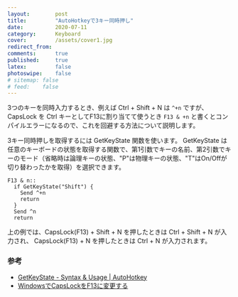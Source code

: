 ```yaml
---
layout:        post
title:         "AutoHotkeyで3キー同時押し"
date:          2020-07-11
category:      Keyboard
cover:         /assets/cover1.jpg
redirect_from:
comments:      true
published:     true
latex:         false
photoswipe:    false
# sitemap: false
# feed:    false
---
```


3つのキーを同時入力するとき、例えば Ctrl + Shift + N は `^+n` ですが、CapsLock を Ctrl キーとしてF13に割り当てて使うとき `F13 & +n` と書くとコンパイルエラーになるので、これを回避する方法について説明します。

3キー同時押しを取得するには GetKeyState 関数を使います。
GetKeyState は任意のキーボードの状態を取得する関数で、第1引数でキーの名前、第2引数でキーのモード（省略時は論理キーの状態、"P"は物理キーの状態、"T"はOn/Offが切り替わったかを取得）を選択できます。

```code
F13 & n::
  if GetKeyState("Shift") {
    Send ^+n
    return
  }
  Send ^n
  return
```

上の例では、CapsLock(F13) + Shift + N を押したときは Ctrl + Shift + N が入力され、
CapsLock(F13) + N を押したときは Ctrl + N が入力されます。


### 参考

- [GetKeyState - Syntax & Usage \| AutoHotkey](https://www.autohotkey.com/docs/commands/GetKeyState.htm)
- [WindowsでCapsLockをF13に変更する](./win-keymap-caps-to-ctrl)
